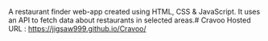 A restaurant finder web-app created using HTML, CSS & JavaScript. It uses an API to fetch data about restaurants in selected areas.# Cravoo
Hosted URL : https://jigsaw999.github.io/Cravoo/
